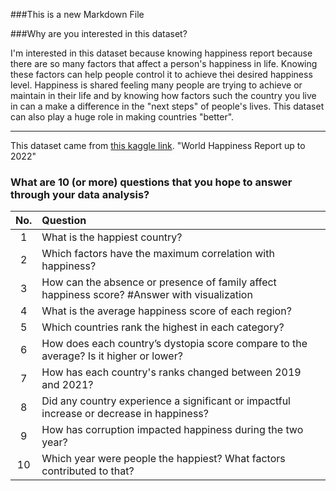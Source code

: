 
###This is a new Markdown File


###Why are you interested in this dataset?

I'm interested in this dataset because knowing happiness report because there are so many factors that affect a person's happiness in life. Knowing these factors can help people control it to achieve thei desired happiness level. Happiness is shared feeling many people are trying to achieve or maintain in their life and by knowing how factors such the country you live in can a make a difference in the "next steps" of people's lives. This dataset can also play a huge role in making countries "better".

---

This dataset came from [this kaggle link](https://www.kaggle.com/datasets/mathurinache/world-happiness-report?select=2021.csv). "World Happiness Report up to 2022"

### What are 10 (or more) questions that you hope to answer through your data analysis?

No. | Question
:-:|:-
1 | What is the happiest country?
2 | Which factors have the maximum correlation with happiness?
3 | How can the absence or presence of family affect happiness score?  #Answer with visualization
4| What is the average happiness score of each region?
5| Which countries rank the highest in each category?
6| How does each country’s dystopia score compare to the average? Is it higher or lower?
7| How has each country's ranks changed between 2019 and 2021?
8| Did any country experience a significant or impactful increase or decrease in happiness?
9| How has corruption impacted happiness during the two year?
10| Which year were people the happiest? What factors contributed to that?


